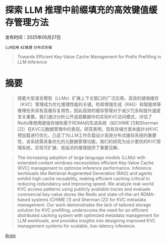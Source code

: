 # 探索 LLM 推理中前缀填充的高效键值缓存管理方法

发布时间：2025年05月27日

`LLM应用` `AI推理` `分布式存储`

> Towards Efficient Key-Value Cache Management for Prefix Prefilling in LLM Inference

# 摘要

> 随着大型语言模型（LLMs）扩展上下文窗口的广泛应用，高效的键值缓存（KVC）管理成为优化推理性能的关键。检索增强生成（RAG）和智能体等推理任务具有高缓存复用性，因此高效的缓存管理对于减少冗余和提升速度至关重要。我们通过分析公开追踪数据中的实际KVC访问模式，评估了Redis等商用键值存储和基于RDMA的先进系统（如CHIME [1]和Sherman [2]）在KVC元数据管理中的表现。研究表明，现有存储方案未能针对KVC预加载进行优化，凸显了为LLM工作负载设计高效分布式缓存系统的重要性，该系统需具备优化的元数据管理功能。我们的研究为设计更优的KVC管理系统，实现可扩展、低延迟的推理提供了重要见解。

> The increasing adoption of large language models (LLMs) with extended context windows necessitates efficient Key-Value Cache (KVC) management to optimize inference performance. Inference workloads like Retrieval-Augmented Generation (RAG) and agents exhibit high cache reusability, making efficient caching critical to reducing redundancy and improving speed. We analyze real-world KVC access patterns using publicly available traces and evaluate commercial key-value stores like Redis and state-of-the-art RDMA-based systems (CHIME [1] and Sherman [2]) for KVC metadata management. Our work demonstrates the lack of tailored storage solution for KVC prefilling, underscores the need for an efficient distributed caching system with optimized metadata management for LLM workloads, and provides insights into designing improved KVC management systems for scalable, low-latency inference.

[Arxiv](https://arxiv.org/abs/2505.21919)